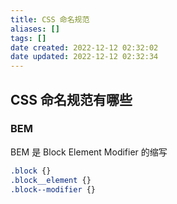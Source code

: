 ```yaml
---
title: CSS 命名规范
aliases: []
tags: []
date created: 2022-12-12 02:32:02
date updated: 2022-12-12 02:32:34
---
```


## CSS 命名规范有哪些

### BEM

BEM 是 Block Element Modifier 的缩写

```css
.block {}
.block__element {}
.block--modifier {}
```
